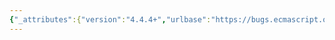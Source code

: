 ```yaml
---
{"_attributes":{"version":"4.4.4+","urlbase":"https://bugs.ecmascript.org/","maintainer":"dherman@mozilla.com"},"bug":{"bug_id":1311,"creation_ts":"2013-03-14 01:58:00 -0700","short_desc":"8.3.15.1 + 15.16.7.1: missing \"to\"","delta_ts":"2013-05-14 18:13:21 -0700","product":"Draft for 6th Edition","component":"editorial issue","version":"Rev 14: March 8, 2013 Draft","rep_platform":"All","op_sys":"All","bug_status":"RESOLVED","resolution":"FIXED","priority":"Normal","bug_severity":"minor","everconfirmed":true,"reporter":{"uid":"jmdyck","name":"Michael Dyck"},"assigned_to":{"uid":"allen","name":"Allen Wirfs-Brock"},"long_desc":[{"commentid":3452,"comment_count":0,"who":{"uid":"jmdyck","name":"Michael Dyck"},"bug_when":"2013-03-14 01:58:55 -0700","thetext":"In 8.3.15.1 \"[[Call]] Internal Method\"\nstep 5 says:\n    Set calleeContext’s Realm calleeRealm.\n\nAfter \"Realm\" insert \"to\".\n\n\nSimilarly, in 15.16.7.1 \"CreateSetIterator Abstract Operation\",\nstep 8 says:\n    Set itr’s [[SetNextIndex]] internal data property 0.\n\nAfter \"property\", insert \"to\"."},{"commentid":3792,"comment_count":1,"who":{"uid":"allen","name":"Allen Wirfs-Brock"},"bug_when":"2013-05-12 15:11:17 -0700","thetext":"fixed in rev15 editor's draft"},{"commentid":3901,"comment_count":2,"who":{"uid":"allen","name":"Allen Wirfs-Brock"},"bug_when":"2013-05-14 18:13:21 -0700","thetext":"resolved in rev 15, May 14, 2013 draft"}]}}
---
```

